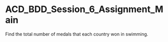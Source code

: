 # ACD_BDD_Session_6_Assignment_Main
Find the total number of medals that each country won in swimming.
